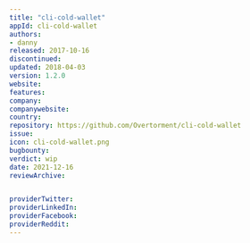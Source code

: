 ```yaml
---
title: "cli-cold-wallet"
appId: cli-cold-wallet
authors:
- danny
released: 2017-10-16
discontinued: 
updated: 2018-04-03
version: 1.2.0
website: 
features:
company: 
companywebsite: 
country: 
repository: https://github.com/Overtorment/cli-cold-wallet
issue: 
icon: cli-cold-wallet.png
bugbounty: 
verdict: wip
date: 2021-12-16
reviewArchive:


providerTwitter: 
providerLinkedIn: 
providerFacebook: 
providerReddit: 
---
```









